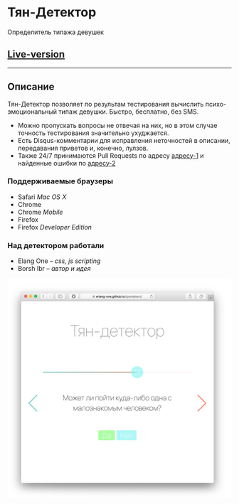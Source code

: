 Тян-Детектор
===
Определитель типажа девушек

## [Live-version](https://erlang-one.github.io/tyandetect/)

---

## Описание
Тян-Детектор позволяет по результам тестирования вычислить психо-эмоциональный типаж девушки. Быстро, бесплатно, без SMS.

* Можно пропускать вопросы не отвечая на них, но в этом случае точность тестирования значительно ухуджается.
* Есть Disqus-комментарии для исправления неточностей в описании, передавания приветов и, конечно, лулзов.
* Также 24/7 принимаются Pull Requests по адресу [адресу-1](https://github.com/erlang-one/tyandetect/pulls) и найденные ошибки по [адресу-2](https://github.com/erlang-one/tyandetect/issues)

### Поддерживаемые браузеры
* Safari *Mac OS X*
* Chrome
* Chrome *Mobile*
* Firefox
* Firefox *Developer Edition*

### Над детектором работали
* Elang One – *css, js scripting*
* Borsh Ibr – *автор и идея*

![image](https://raw.githubusercontent.com/erlang-one/tyandetect/master/overview.png)
